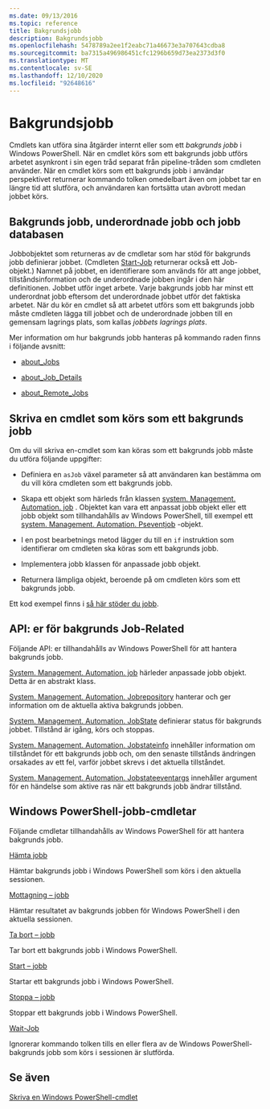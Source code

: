 ```yaml
---
ms.date: 09/13/2016
ms.topic: reference
title: Bakgrundsjobb
description: Bakgrundsjobb
ms.openlocfilehash: 5478789a2ee1f2eabc71a46673e3a707643cdba8
ms.sourcegitcommit: ba7315a496986451cfc1296b659d73ea2373d3f0
ms.translationtype: MT
ms.contentlocale: sv-SE
ms.lasthandoff: 12/10/2020
ms.locfileid: "92648616"
---
```

# <a name="background-jobs"></a>Bakgrundsjobb

Cmdlets kan utföra sina åtgärder internt eller som ett *bakgrunds jobb* i Windows PowerShell. När en cmdlet körs som ett bakgrunds jobb utförs arbetet asynkront i sin egen tråd separat från pipeline-tråden som cmdleten använder. När en cmdlet körs som ett bakgrunds jobb i användar perspektivet returnerar kommando tolken omedelbart även om jobbet tar en längre tid att slutföra, och användaren kan fortsätta utan avbrott medan jobbet körs.

## <a name="background-jobs-child-jobs-and-the-job-repository"></a>Bakgrunds jobb, underordnade jobb och jobb databasen

Jobbobjektet som returneras av de cmdletar som har stöd för bakgrunds jobb definierar jobbet. (Cmdleten [Start-Job](/powershell/module/Microsoft.PowerShell.Core/Start-Job) returnerar också ett Job-objekt.) Namnet på jobbet, en identifierare som används för att ange jobbet, tillståndsinformation och de underordnade jobben ingår i den här definitionen. Jobbet utför inget arbete. Varje bakgrunds jobb har minst ett underordnat jobb eftersom det underordnade jobbet utför det faktiska arbetet. När du kör en cmdlet så att arbetet utförs som ett bakgrunds jobb måste cmdleten lägga till jobbet och de underordnade jobben till en gemensam lagrings plats, som kallas *jobbets lagrings plats*.

Mer information om hur bakgrunds jobb hanteras på kommando raden finns i följande avsnitt:

- [about_Jobs](/powershell/module/microsoft.powershell.core/about/about_jobs)

- [about_Job_Details](/powershell/module/microsoft.powershell.core/about/about_job_details)

- [about_Remote_Jobs](/powershell/module/microsoft.powershell.core/about/about_remote_jobs)

## <a name="writing-a-cmdlet-that-runs-as-a-background-job"></a>Skriva en cmdlet som körs som ett bakgrunds jobb

Om du vill skriva en-cmdlet som kan köras som ett bakgrunds jobb måste du utföra följande uppgifter:

- Definiera en `asJob` växel parameter så att användaren kan bestämma om du vill köra cmdleten som ett bakgrunds jobb.

- Skapa ett objekt som härleds från klassen [system. Management. Automation. job](/dotnet/api/System.Management.Automation.Job) . Objektet kan vara ett anpassat jobb objekt eller ett jobb objekt som tillhandahålls av Windows PowerShell, till exempel ett [system. Management. Automation. Pseventjob](/dotnet/api/System.Management.Automation.PSEventJob) -objekt.

- I en post bearbetnings metod lägger du till en `if` instruktion som identifierar om cmdleten ska köras som ett bakgrunds jobb.

- Implementera jobb klassen för anpassade jobb objekt.

- Returnera lämpliga objekt, beroende på om cmdleten körs som ett bakgrunds jobb.

Ett kod exempel finns i [så här stöder du jobb](./how-to-support-jobs.md).

## <a name="background-job-related-apis"></a>API: er för bakgrunds Job-Related

Följande API: er tillhandahålls av Windows PowerShell för att hantera bakgrunds jobb.

[System. Management. Automation. job](/dotnet/api/System.Management.Automation.Job) härleder anpassade jobb objekt. Detta är en abstrakt klass.

[System. Management. Automation. Jobrepository](/dotnet/api/System.Management.Automation.JobRepository) hanterar och ger information om de aktuella aktiva bakgrunds jobben.

[System. Management. Automation. JobState](/dotnet/api/System.Management.Automation.JobState) definierar status för bakgrunds jobbet. Tillstånd är igång, körs och stoppas.

[System. Management. Automation. Jobstateinfo](/dotnet/api/System.Management.Automation.JobStateInfo) innehåller information om tillståndet för ett bakgrunds jobb och, om den senaste tillstånds ändringen orsakades av ett fel, varför jobbet skrevs i det aktuella tillståndet.

[System. Management. Automation. Jobstateeventargs](/dotnet/api/System.Management.Automation.JobStateEventArgs) innehåller argument för en händelse som aktive ras när ett bakgrunds jobb ändrar tillstånd.

## <a name="windows-powershell-job-cmdlets"></a>Windows PowerShell-jobb-cmdletar

Följande cmdletar tillhandahålls av Windows PowerShell för att hantera bakgrunds jobb.

[Hämta jobb](/powershell/module/Microsoft.PowerShell.Core/Get-Job)

Hämtar bakgrunds jobb i Windows PowerShell som körs i den aktuella sessionen.

[Mottagning – jobb](/powershell/module/Microsoft.PowerShell.Core/Receive-Job)

Hämtar resultatet av bakgrunds jobben för Windows PowerShell i den aktuella sessionen.

[Ta bort – jobb](/powershell/module/Microsoft.PowerShell.Core/Remove-Job)

Tar bort ett bakgrunds jobb i Windows PowerShell.

[Start – jobb](/powershell/module/Microsoft.PowerShell.Core/Start-Job)

Startar ett bakgrunds jobb i Windows PowerShell.

[Stoppa – jobb](/powershell/module/Microsoft.PowerShell.Core/Stop-Job)

Stoppar ett bakgrunds jobb i Windows PowerShell.

[Wait-Job](/powershell/module/Microsoft.PowerShell.Core/Wait-Job)

Ignorerar kommando tolken tills en eller flera av de Windows PowerShell-bakgrunds jobb som körs i sessionen är slutförda.

## <a name="see-also"></a>Se även

[Skriva en Windows PowerShell-cmdlet](./writing-a-windows-powershell-cmdlet.md)
